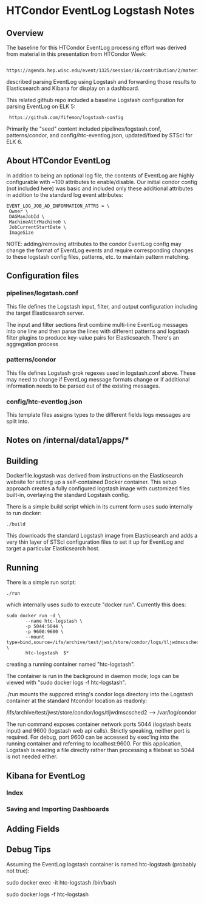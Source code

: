 # HTCondor EventLog Logstash Notes

## Overview

The baseline for this HTCondor EventLog processing effort was derived
from material in this presentation from HTCondor Week:

       https://agenda.hep.wisc.edu/event/1325/session/16/contribution/2/material/slides/0.pdf

described parsing EventLog using Logstash and forwarding those results
to Elasticsearch and Kibana for display on a dashboard.

This related github repo included a baseline Logstash configuration for parsing
EventLog on ELK 5:

     https://github.com/fifemon/logstash-config

Primarily the "seed" content included pipelines/logstash.conf,
patterns/condor, and config/htc-eventlog.json, updated/fixed by
STScI for ELK 6.

## About HTCondor EventLog

In addition to being an optional log file, the contents of EventLog
are highly configurable with ~100 attributes to enable/disable.  Our
initial condor config (not included here) was basic and included only
these additional attributes in addition to the standard log event
attributes:

```
EVENT_LOG_JOB_AD_INFORMATION_ATTRS = \
 Owner \
 DAGManJobId \
 MachineAttrMachine0 \
 JobCurrentStartDate \
 ImageSize
```

NOTE: adding/removing attributes to the condor EventLog config may
change the format of EventLog events and require corresponding changes
to these logstash config files, patterns, etc. to maintain pattern
matching.

## Configuration files

### pipelines/logstash.conf

This file defines the Logstash input, filter, and output configuration
including the target Elasticsearch server.   

The input and filter sections first combine multi-line EventLog
messages into one line and then parse the lines with different
patterns and logstash filter plugins to produce key-value pairs for
Elasticsearch.    There's an aggregation process 

### patterns/condor

This file defines Logstash grok regexes used in logstash.conf above.  These
may need to change if EventLog message formats change or if additional
information needs to be parsed out of the existing messages.

### config/htc-eventlog.json

This template files assigns types to the different fields logs messages are
split into.

## Notes on /internal/data1/apps/*

## Building

Dockerfile.logstash was derived from instructions on the Elasticsearch
website for setting up a self-contained Docker container.  This setup
approach creates a fully configured logstash image with customized
files built-in, overlaying the standard Logstash config.

There is a simple build script which in its current form uses sudo
internally to run docker:

```
./build
```

This downloads the standard Logstash image from Elasticsearch and adds
a very thin layer of STScI configuration files to set it up for EventLog
and target a particular Elasticsearch host.

## Running

There is a simple run script:

```
./run
```

which internally uses sudo to execute "docker run".   Currently this does:

```
sudo docker run -d \
       --name htc-logstash \
       -p 5044:5044 \
       -p 9600:9600 \
       --mount type=bind,source=/ifs/archive/test/jwst/store/condor/logs/tljwdmscsched2,destination=/var/log/condor,readonly \
       htc-logstash  $*
```

creating a running container named "htc-logstash".  

The container is run in the background in daemon mode; logs can be
viewed with "sudo docker logs -f htc-logstash".

./run mounts the suppored string's condor logs directory into the
Logstash container at the standard htcondor location as readonly:

/ifs/archive/test/jwst/store/condor/logs/tljwdmscsched2  -->   /var/log/condor

The run command exposes container network ports 5044 (logstash beats
input) and 9600 (logstash web api calls).  Strictly speaking, neither
port is required.  For debug, port 9600 can be accessed by exec'ing
into the running container and referring to localhost:9600.  For this
application, Logstash is reading a file directly rather than
processing a filebeat so 5044 is not needed either.

## Kibana for EventLog

### Index 

### Saving and Importing Dashboards

## Adding Fields

## Debug Tips

Assuming the EventLog logstash container is named htc-logstash (probably not true):

sudo docker exec -it htc-logstash /bin/bash

sudo docker logs -f htc-logstash

